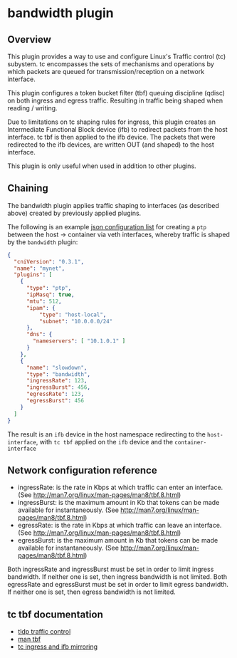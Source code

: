 # bandwidth plugin

## Overview

This plugin provides a way to use and configure Linux's Traffic control (tc) subystem. tc encompasses the sets of mechanisms and operations by which packets are queued for transmission/reception on a network interface.

This plugin configures a token bucket filter (tbf) queuing discipline (qdisc) on both ingress and egress traffic. Resulting in traffic being shaped when reading / writing.

Due to limitations on tc shaping rules for ingress, this plugin creates an Intermediate Functional Block device (ifb) to redirect packets from the host interface. tc tbf is then applied to the ifb device. The packets that were redirected to the ifb devices, are written OUT (and shaped) to the host interface.

This plugin is only useful when used in addition to other plugins.

## Chaining

The bandwidth plugin applies traffic shaping to interfaces (as described above) created by previously applied plugins.

The following is an example [json configuration list](https://github.com/containernetworking/cni/blob/master/SPEC.md#network-configuration-list-runtime-examples) for creating a `ptp` between the host -> container via veth interfaces, whereby traffic is shaped by the `bandwidth` plugin:

```json
{
  "cniVersion": "0.3.1",
  "name": "mynet",
  "plugins": [
    {
      "type": "ptp",
      "ipMasq": true,
      "mtu": 512,
      "ipam": {
          "type": "host-local",
          "subnet": "10.0.0.0/24"
      },
      "dns": {
        "nameservers": [ "10.1.0.1" ]
      }
    },
    {
      "name": "slowdown",
      "type": "bandwidth",
      "ingressRate": 123,
      "ingressBurst": 456,
      "egressRate": 123,
      "egressBurst": 456
    }
  ]
}
```

The result is an `ifb` device in the host namespace redirecting to the `host-interface`, with `tc tbf` applied on the `ifb` device and the `container-interface`

## Network configuration reference
* ingressRate: is the rate in Kbps at which traffic can enter an interface. (See http://man7.org/linux/man-pages/man8/tbf.8.html)
* ingressBurst: is the maximum amount in Kb that tokens can be made available for instantaneously. (See http://man7.org/linux/man-pages/man8/tbf.8.html)
* egressRate: is the rate in Kbps at which traffic can leave an interface. (See http://man7.org/linux/man-pages/man8/tbf.8.html)
* egressBurst: is the maximum amount in Kb that tokens can be made available for instantaneously. (See http://man7.org/linux/man-pages/man8/tbf.8.html)

Both ingressRate and ingressBurst must be set in order to limit ingress bandwidth. If neither one is set, then ingress bandwidth is not limited.
Both egressRate and egressBurst must be set in order to limit egress bandwidth. If neither one is set, then egress bandwidth is not limited.


## tc tbf documentation

- [tldp traffic control](http://tldp.org/HOWTO/Traffic-Control-HOWTO/components.html)
- [man tbf](http://man7.org/linux/man-pages/man8/tbf.8.html)
- [tc ingress and ifb mirroring](https://serverfault.com/questions/350023/tc-ingress-policing-and-ifb-mirroring)
